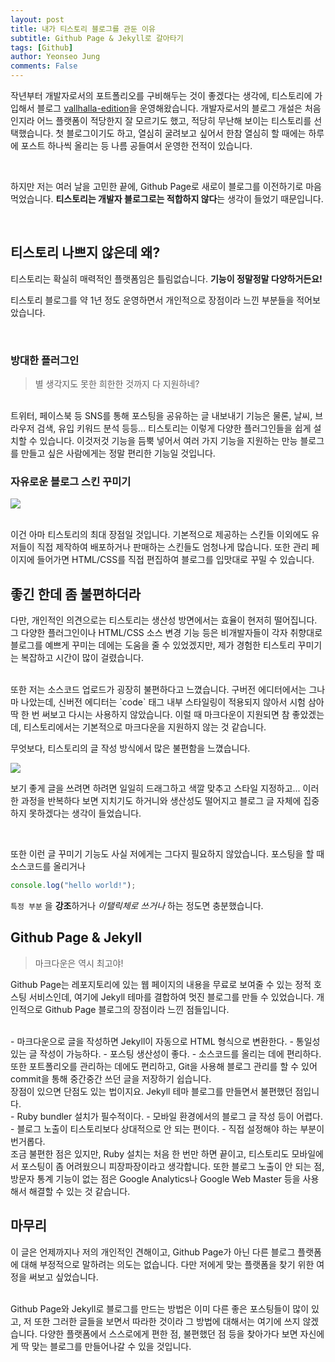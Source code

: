 ```yaml
---
layout: post
title: 내가 티스토리 블로그를 관둔 이유
subtitle: Github Page & Jekyll로 갈아타기
tags: [Github]
author: Yeonseo Jung
comments: False
---
```


작년부터 개발자로서의 포트폴리오를 구비해두는 것이 좋겠다는 생각에, 티스토리에 가입해서 블로그 [vallhalla-edition](https://vallhalla-edition.tistory.com)을 운영해왔습니다. 개발자로서의 블로그 개설은 처음인지라 어느 플랫폼이 적당한지 잘 모르기도 했고, 적당히 무난해 보이는 티스토리를 선택했습니다. 첫 블로그이기도 하고, 열심히 굴려보고 싶어서 한참 열심히 할 때에는 하루에 포스트 하나씩 올리는 등 나름 공들여서 운영한 전적이 있습니다.

<br>

하지만 저는 여러 날을 고민한 끝에, Github Page로 새로이 블로그를 이전하기로 마음먹었습니다. **티스토리는 개발자 블로그로는 적합하지 않다**는 생각이 들었기 때문입니다.

<br>

## 티스토리 나쁘지 않은데 왜?

티스토리는 확실히 매력적인 플랫폼임은 틀림없습니다. **기능이 정말정말 다양하거든요!**

티스토리 블로그를 약 1년 정도 운영하면서 개인적으로 장점이라 느낀 부분들을 적어보았습니다.

<br>

### 방대한 플러그인

> 별 생각지도 못한 희한한 것까지 다 지원하네?

<br>
트위터, 페이스북 등 SNS를 통해 포스팅을 공유하는 글 내보내기 기능은 물론, 날씨, 브라우저 검색, 유입 키워드 분석 등등... 티스토리는 이렇게 다양한 플러그인들을 쉽게 설치할 수 있습니다. 이것저것 기능을 듬뿍 넣어서 여러 가지 기능을 지원하는 만능 블로그를 만들고 싶은 사람에게는 정말 편리한 기능일 것입니다.
<br>

### 자유로운 블로그 스킨 꾸미기

![](https://i.imgur.com/XrdALxw.png)

<br>
이건 아마 티스토리의 최대 장점일 것입니다. 기본적으로 제공하는 스킨들 이외에도 유저들이 직접 제작하여 배포하거나 판매하는 스킨들도 엄청나게 많습니다. 또한 관리 페이지에 들어가면 HTML/CSS를 직접 편집하여 블로그를 입맛대로 꾸밀 수 있습니다.

<br>

## 좋긴 한데 좀 불편하더라

다만, 개인적인 의견으로는 티스토리는 생산성 방면에서는 효율이 현저히 떨어집니다. 그 다양한 플러그인이나 HTML/CSS 소스 변경 기능 등은 비개발자들이 각자 취향대로 블로그를 예쁘게 꾸미는 데에는 도움을 줄 수 있었겠지만, 제가 경험한 티스토리 꾸미기는 복잡하고 시간이 많이 걸렸습니다.

<br>
또한 저는 소스코드 업로드가 굉장히 불편하다고 느꼈습니다. 구버전 에디터에서는 그나마 나았는데, 신버전 에디터는 `code` 태그 내부 스타일링이 적용되지 않아서 시험 삼아 딱 한 번 써보고 다시는 사용하지 않았습니다. 이럴 때 마크다운이 지원되면 참 좋았겠는데, 티스토리에서는 기본적으로 마크다운을 지원하지 않는 것 같습니다.

<br>

무엇보다, 티스토리의 글 작성 방식에서 많은 불편함을 느꼈습니다.

![](https://i.imgur.com/Gn3jYc5.png)

보기 좋게 글을 쓰려면 하려면 일일히 드래그하고 색깔 맞추고 스타일 지정하고... 이러한 과정을 반복하다 보면 지치기도 하거니와 생산성도 떨어지고 블로그 글 자체에 집중하지 못하겠다는 생각이 들었습니다.

<br>

또한 이런 글 꾸미기 기능도 사실 저에게는 그다지 필요하지 않았습니다. 포스팅을 할 때 소스코드를 올리거나

```js
console.log("hello world!");
```

`특정 부분` 을 **강조**하거나 _이탤릭체로 쓰거나_ 하는 정도면 충분했습니다.

## Github Page & Jekyll

> 마크다운은 역시 최고야!

Github Page는 레포지토리에 있는 웹 페이지의 내용을 무료로 보여줄 수 있는 정적 호스팅 서비스인데, 여기에 Jekyll 테마를 결합하여 멋진 블로그를 만들 수 있었습니다. 개인적으로 Github Page 블로그의 장점이라 느낀 점들입니다. 

<br>
- 마크다운으로 글을 작성하면 Jekyll이 자동으로 HTML 형식으로 변환한다.
- 통일성 있는 글 작성이 가능하다.
- 포스팅 생산성이 좋다.
- 소스코드를 올리는 데에 편리하다.

<br>
또한 포트폴리오를 관리하는 데에도 편리하고, Git을 사용해 블로그 관리를 할 수 있어 commit을 통해 중간중간 쓰던 글을 저장하기 쉽습니다.

<br>
장점이 있으면 단점도 있는 법이지요. Jekyll 테마 블로그를 만들면서 불편했던 점입니다.

<br>
- Ruby bundler 설치가 필수적이다.
- 모바일 환경에서의 블로그 글 작성 등이 어렵다.
- 블로그 노출이 티스토리보다 상대적으로 안 되는 편이다.
- 직접 설정해야 하는 부분이 번거롭다.

<br>
조금 불편한 점은 있지만, Ruby 설치는 처음 한 번만 하면 끝이고, 티스토리도 모바일에서 포스팅이 좀 어려웠으니 피장파장이라고 생각합니다. 또한 블로그 노출이 안 되는 점, 방문자 통계 기능이 없는 점은 Google Analytics나 Google Web Master 등을 사용해서 해결할 수 있는 것 같습니다.

## 마무리

이 글은 언제까지나 저의 개인적인 견해이고, Github Page가 아닌 다른 블로그 플랫폼에 대해 부정적으로 말하려는 의도는 없습니다. 다만 저에게 맞는 플랫폼을 찾기 위한 여정을 써보고 싶었습니다.

<br>
Github Page와 Jekyll로 블로그를 만드는 방법은 이미 다른 좋은 포스팅들이 많이 있고, 저 또한 그러한 글들을 보면서 따라한 것이라 그 방법에 대해서는 여기에 쓰지 않겠습니다. 다양한 플랫폼에서 스스로에게 편한 점, 불편했던 점 등을 찾아가다 보면 자신에게 딱 맞는 블로그를 만들어나갈 수 있을 것입니다.
